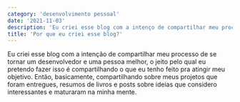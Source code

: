 ```yaml
---
category: 'desenvolvimento pessoal'
date: '2021-11-03'
description: 'Eu criei esse blog com a intenço de compartilhar meu processo de se tornar um desenvolvedor e uma pessoa melhor...'
title: 'Por que eu criei esse blog?'
---
```


Eu criei esse blog com a intenção de compartilhar meu processo de se tornar um desenvolvedor e uma pessoa melhor, o jeito pelo qual eu pretendo fazer isso é compartilhando o que eu tenho feito pra atingir meu objetivo. Então, basicamente, compartilhando sobre meus projetos que foram entregues, resumos de livros e posts sobre ideias que considero interessantes e maturaram na minha mente.
